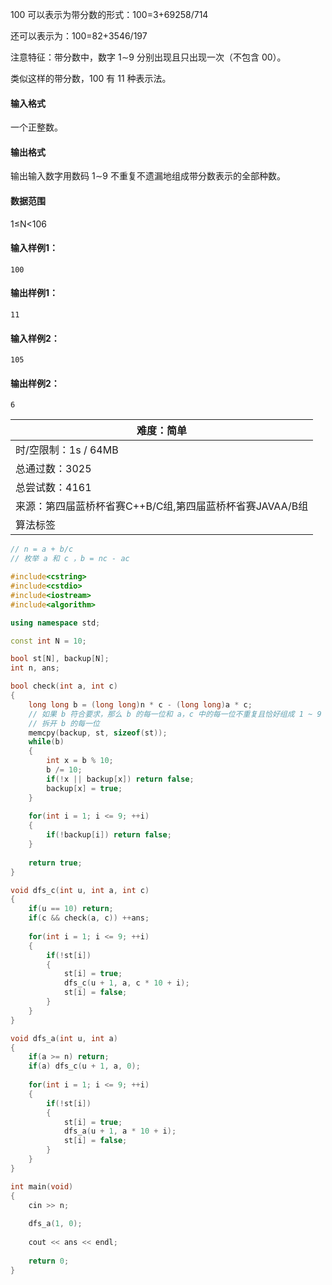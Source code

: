 100 可以表示为带分数的形式：100=3+69258/714

还可以表示为：100=82+3546/197

注意特征：带分数中，数字 1∼9 分别出现且只出现一次（不包含 00）。

类似这样的带分数，100 有 11 种表示法。

#### 输入格式

一个正整数。

#### 输出格式

输出输入数字用数码 1∼9 不重复不遗漏地组成带分数表示的全部种数。

#### 数据范围

1≤N<106

#### 输入样例1：

```
100
```

#### 输出样例1：

```
11
```

#### 输入样例2：

```
105
```

#### 输出样例2：

```
6
```

| 难度：**简单**                                           |
| -------------------------------------------------------- |
| 时/空限制：1s / 64MB                                     |
| 总通过数：3025                                           |
| 总尝试数：4161                                           |
| 来源：第四届蓝桥杯省赛C++B/C组,第四届蓝桥杯省赛JAVAA/B组 |
| 算法标签                                                 |

```cpp
// n = a + b/c
// 枚举 a 和 c ，b = nc - ac

#include<cstring>
#include<cstdio>
#include<iostream>
#include<algorithm>

using namespace std;

const int N = 10;

bool st[N], backup[N];
int n, ans;

bool check(int a, int c)
{
    long long b = (long long)n * c - (long long)a * c;
    // 如果 b 符合要求，那么 b 的每一位和 a，c 中的每一位不重复且恰好组成 1 ~ 9
    // 拆开 b 的每一位
    memcpy(backup, st, sizeof(st));
    while(b)
    {
        int x = b % 10;
        b /= 10;
        if(!x || backup[x]) return false;
        backup[x] = true;
    }
    
    for(int i = 1; i <= 9; ++i)
    {
        if(!backup[i]) return false;
    }
    
    return true;
}

void dfs_c(int u, int a, int c)
{
    if(u == 10) return;
    if(c && check(a, c)) ++ans;
    
    for(int i = 1; i <= 9; ++i)
    {
        if(!st[i])
        {
            st[i] = true;
            dfs_c(u + 1, a, c * 10 + i);
            st[i] = false;
        }
    }
}

void dfs_a(int u, int a)
{
    if(a >= n) return;
    if(a) dfs_c(u + 1, a, 0);
    
    for(int i = 1; i <= 9; ++i)
    {
        if(!st[i])
        {
            st[i] = true;
            dfs_a(u + 1, a * 10 + i);
            st[i] = false;
        }
    }
}

int main(void)
{
    cin >> n;
    
    dfs_a(1, 0);
    
    cout << ans << endl;
        
    return 0;
}
```

